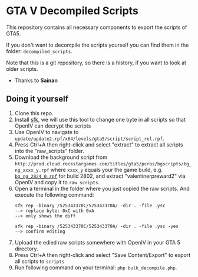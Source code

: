 # GTA V Decompiled Scripts

This repository contains all necessary components to export the scripts of GTA5.

If you don't want to decompile the scripts yourself you can find them in the folder: `decompiled_scripts`.

Note that this is a git repository, so there is a history, if you want to look at older scripts.

- Thanks to **Sainan**

## Doing it yourself

1. Clone this repo.
2. Install [sfk](http://stahlworks.com/downloads.html), we will use this tool to change one byte in all scripts so that OpenIV can decrypt the scripts
3. Use OpenIV to navigate to `update/update2.rpf/x64/levels/gta5/script/script_rel.rpf`.
4. Press Ctrl+A then right-click and select "extract" to extract all scripts into the "raw_scripts" folder.
5. Download the background script from `http://prod.cloud.rockstargames.com/titles/gta5/pcros/bgscripts/bg_ng_xxxx_y.rpf` where `xxxx_y` equals your the game build, e.g. [`bg_ng_2824_0.rpf`](http://prod.cloud.rockstargames.com/titles/gta5/pcros/bgscripts/bg_ng_2824_0.rpf) for build 2802, and extract "valentinerpreward2" via OpenIV and copy it to ``raw scripts``.
6. Open a terminal in the folder where you just copied the raw scripts. And execute the following command: 
    ```
    sfk rep -binary /525343370C/525343370A/ -dir . -file .ysc
    --> replace byte: 0xC with 0xA
    --> only shows the diff

    sfk rep -binary /525343370C/525343370A/ -dir . -file .ysc -yes
    --> confirm editing
    ```
7. Upload the edied raw scripts somewhere with OpenIV in your GTA 5 directory. 
8. Press Ctrl+A then right-click and select "Save Content/Export" to export all scripts to ``scripts``
9. Run following command on your terminal: `php bulk_decompile.php`.
